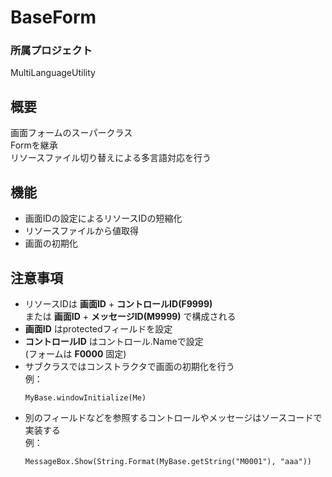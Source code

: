 # BaseForm

### 所属プロジェクト
MultiLanguageUtility

## 概要
画面フォームのスーパークラス  
Formを継承  
リソースファイル切り替えによる多言語対応を行う

## 機能
* 画面IDの設定によるリソースIDの短縮化
* リソースファイルから値取得
* 画面の初期化  

## 注意事項
* リソースIDは __画面ID__ + __コントロールID(F9999)__  
  または __画面ID__ + __メッセージID(M9999)__ で構成される  
 * __画面ID__ はprotectedフィールドを設定  
 * __コントロールID__ はコントロール.Nameで設定  
   (フォームは __F0000__  固定)  
* サブクラスではコンストラクタで画面の初期化を行う  
  例：  
  ``` vb.net
  MyBase.windowInitialize(Me)
  ```
* 別のフィールドなどを参照するコントロールやメッセージはソースコードで実装する  
  例：  
  ``` vb.net
  MessageBox.Show(String.Format(MyBase.getString("M0001"), "aaa"))
  ```

